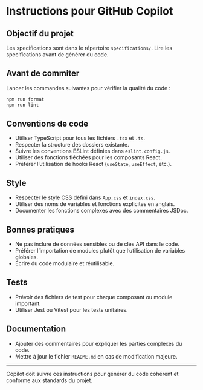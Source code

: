 # Instructions pour GitHub Copilot

## Objectif du projet

Les specifications sont dans le répertoire `specifications/`. Lire les
specifications avant de générer du code.

## Avant de commiter

Lancer les commandes suivantes pour vérifier la qualité du code :

```bash
npm run format
npm run lint
```

## Conventions de code

- Utiliser TypeScript pour tous les fichiers `.tsx` et `.ts`.
- Respecter la structure des dossiers existante.
- Suivre les conventions ESLint définies dans `eslint.config.js`.
- Utiliser des fonctions fléchées pour les composants React.
- Préférer l’utilisation de hooks React (`useState`, `useEffect`, etc.).

## Style

- Respecter le style CSS défini dans `App.css` et `index.css`.
- Utiliser des noms de variables et fonctions explicites en anglais.
- Documenter les fonctions complexes avec des commentaires JSDoc.

## Bonnes pratiques

- Ne pas inclure de données sensibles ou de clés API dans le code.
- Préférer l’importation de modules plutôt que l’utilisation de variables
  globales.
- Écrire du code modulaire et réutilisable.

## Tests

- Prévoir des fichiers de test pour chaque composant ou module important.
- Utiliser Jest ou Vitest pour les tests unitaires.

## Documentation

- Ajouter des commentaires pour expliquer les parties complexes du code.
- Mettre à jour le fichier `README.md` en cas de modification majeure.

---

Copilot doit suivre ces instructions pour générer du code cohérent et conforme
aux standards du projet.
